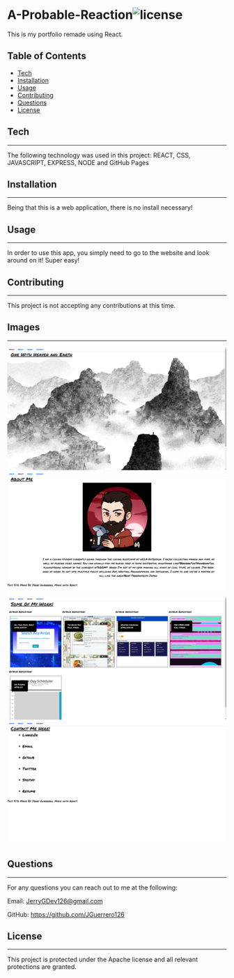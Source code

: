# A-Probable-Reaction![license](https://img.shields.io/badge/license-Apache-green)

This is my portfolio remade using React.

## Table of Contents

- [Tech](#tech)
- [Installation](#installation)
- [Usage](#usage)
- [Contributing](#contributing)
- [Questions](#questions)
- [License](#license)

## Tech

---

The following technology was used in this project: REACT, CSS, JAVASCRIPT, EXPRESS, NODE and GitHub Pages

## Installation

---

Being that this is a web application, there is no install necessary!

## Usage

---

In order to use this app, you simply need to go to the website and look around on it! Super easy!

## Contributing

---

This project is not accepting any contributions at this time.

## Images

---

![Screenshot1](Screenshot1.png)
![Screenshot2](Screenshot2.png)
![Screenshot3](Screenshot3.png)
![Screenshot4](Screenshot4.png)

## Questions

---

For any questions you can reach out to me at the following:

Email: JerryGDev126@gmail.com

GitHub: https://github.com/JGuerrero126

## License

---

This project is protected under the Apache license and all relevant protections are granted.

